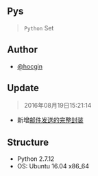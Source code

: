 ## Pys
> `Python` Set

## Author
- [@hocgin](https://hocg.in)

## Update
> 2016年08月19日15:21:14
- 新增[邮件发送的完整封装](https://github.com/hocgin/Pys/blob/master/in/hocg/py/utils.py)

## Structure
- Python 2.7.12
- OS: Ubuntu 16.04 x86_64
